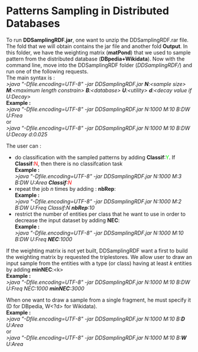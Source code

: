<h1>Patterns Sampling in Distributed Databases</h1>

To run <b>DDSamplingRDF.jar</b>, one want to unzip the DDSamplingRDF.rar file. The fold that we will obtain contains the jar file and another fold <b>Output</b>. In this folder, we have the weighting matrix (<b>matPond</b>) that we used to sample pattern from the distributed database (<b>DBpedia+Wikidata</b>). Now with the command line, move into the DDSamplingRDF folder (<i>DDSamplingRDF/</i>) and run one of the following requests.<br>
The main syntax is : <br>
	<i>\>java "-Dfile.encoding=UTF-8" -jar DDSamplingRDF.jar <b>N</b>:\<sample size\> <b>M</b>:\<maximum length constrain\> <b>B</b>:\<database\> <b>U</b>:\<utility\> <b>d</b>:\<decay value if U:Decay\></i><br>
	<b>Example :</b><br>
	<i>\>java "-Dfile.encoding=UTF-8" -jar DDSamplingRDF.jar N:1000 M:10 B:DW U:Frea</i><br>
	or <br>
	<i>\>java "-Dfile.encoding=UTF-8" -jar DDSamplingRDF.jar N:1000 M:10 B:DW U:Decay d:0.025</i><br>

The user can :
-	do classification with the sampled patterns by adding <b>Classif</b>:<font color="lime">Y</font>. If <b>Classif</b>:<font color="#ff0000">N</font>, then there is no classifcation task<br>
	<b>Example :</b><br>
	<i>\>java "-Dfile.encoding=UTF-8" -jar DDSamplingRDF.jar N:1000 M:3 B:DW U:Area <b>Classif</b>:<font color="red">N</font></i><br>
-	repeat the job <i>n</i> times by adding : <b>nbRep</b>:<n><br>
	<b>Example :</b><br>
	<i>\>java "-Dfile.encoding=UTF-8" -jar DDSamplingRDF.jar N:1000 M:2 B:DW U:Freq Classif:N <b>nbRep</b>:10</i><br>
-	restrict the number of entities per class that he want to use in order to decrease the input dataset by adding <b>NEC</b>:<value><br>
	<b>Example :</b><br>
	<i>\>java "-Dfile.encoding=UTF-8" -jar DDSamplingRDF.jar N:1000 M:10 B:DW U:Freq <b>NEC</b>:1000</i><br>

If the weighting matrix is not yet built, DDSamplingRDF want a first to build the weighting matrix by requested the triplestores. We allow user to draw an input sample from the entities with a type (or class) having at least <i>k</i> entities by adding <b>minNEC</b>:\<k\><br>
	<b>Example :</b><br>
	<i>\>java "-Dfile.encoding=UTF-8" -jar DDSamplingRDF.jar N:1000 M:10 B:DW U:Freq NEC:1000 <b>minNEC</b>:3000</i><br>

When one want to draw a sample from a single fragment, he must specify it (<d>D</d> for DBpedia, <d>W<?d> for Wikidata).<br>
	<b>Example :</b><br>
	<i>\>java "-Dfile.encoding=UTF-8" -jar DDSamplingRDF.jar N:1000 M:10 B:<b>D</b> U:Area</i> <br>
	or<br>
	<i>\>java "-Dfile.encoding=UTF-8" -jar DDSamplingRDF.jar N:1000 M:10 B:<b>W</b> U:Area</i>

